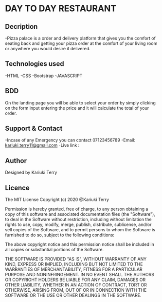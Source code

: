# DAY TO DAY RESTAURANT

## Decription

-Pizza palace is a order and delivery platform that gives you the comfort of seating back and getting your pizza order at the comfort of your living room or anywhere you would desire it delivered.

## Technologies used
-HTML
-CSS
-Bootstrap
-JAVASCRIPT

## BDD
On the landing page you will be able to select your order by simply clicking on the form input entering the price and it will calculate the total of your order.

## Support & Contact
-Incase of any Emergency you can contact 07123456789
-Email: kariuki.terry11@gmail.com
-Live link :

## Author
Designed by Kariuki Terry

## Licence
The MIT License
Copyright (c) 2020 @Kariuki Terry

Permission is hereby granted, free of charge, to any person obtaining a copy of this software and associated documentation files (the "Software"), to deal in the Software without restriction, including without limitation the rights to use, copy, modify, merge, publish, distribute, sublicense, and/or sell copies of the Software, and to permit persons to whom the Software is furnished to do so, subject to the following conditions:

The above copyright notice and this permission notice shall be included in all copies or substantial portions of the Software.

THE SOFTWARE IS PROVIDED "AS IS", WITHOUT WARRANTY OF ANY KIND, EXPRESS OR IMPLIED, INCLUDING BUT NOT LIMITED TO THE WARRANTIES OF MERCHANTABILITY, FITNESS FOR A PARTICULAR PURPOSE AND NONINFRINGEMENT. IN NO EVENT SHALL THE AUTHORS OR COPYRIGHT HOLDERS BE LIABLE FOR ANY CLAIM, DAMAGES OR OTHER LIABILITY, WHETHER IN AN ACTION OF CONTRACT, TORT OR OTHERWISE, ARISING FROM, OUT OF OR IN CONNECTION WITH THE SOFTWARE OR THE USE OR OTHER DEALINGS IN THE SOFTWARE.
